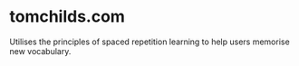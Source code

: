 # tomchilds.com
Utilises the principles of spaced repetition learning to help users memorise new vocabulary.